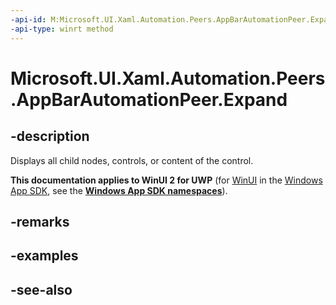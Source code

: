 ```yaml
---
-api-id: M:Microsoft.UI.Xaml.Automation.Peers.AppBarAutomationPeer.Expand
-api-type: winrt method
---
```


<!-- Method syntax
public void Expand()
-->

# Microsoft.UI.Xaml.Automation.Peers.AppBarAutomationPeer.Expand

## -description

Displays all child nodes, controls, or content of the control.

**This documentation applies to WinUI 2 for UWP** (for [WinUI](/windows/apps/winui/winui3/) in the [Windows App SDK](/windows/apps/windows-app-sdk/), see the **[Windows App SDK namespaces](/windows/windows-app-sdk/api/winrt/)**).

## -remarks

## -examples

## -see-also
